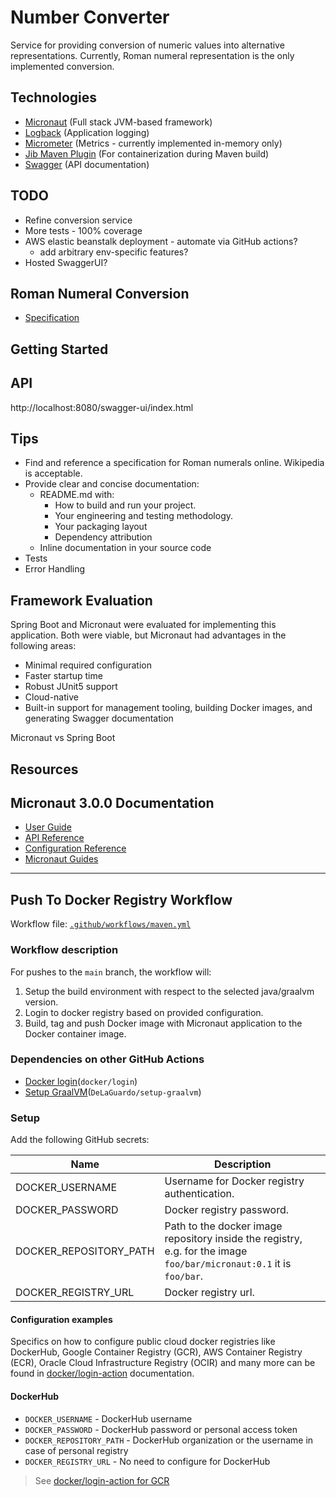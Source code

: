 # Number Converter

Service for providing conversion of numeric values into alternative representations. Currently, Roman numeral
representation is the only implemented conversion.

## Technologies

- [Micronaut](https://micronaut.io/) (Full stack JVM-based framework)
- [Logback](http://logback.qos.ch/) (Application logging)
- [Micrometer](https://micronaut-projects.github.io/micronaut-micrometer/latest/guide/) (Metrics - currently implemented
  in-memory only)
- [Jib Maven Plugin](https://github.com/GoogleContainerTools/jib/tree/master/jib-maven-plugin) (For containerization
  during Maven build)
- [Swagger](https://swagger.io/) (API documentation)

## TODO

- Refine conversion service
- More tests - 100% coverage
- AWS elastic beanstalk deployment - automate via GitHub actions?
  - add arbitrary env-specific features?
- Hosted SwaggerUI?

## Roman Numeral Conversion

- [Specification](https://roman-numerals.info/)

## Getting Started

## API

http://localhost:8080/swagger-ui/index.html

## Tips

- Find and reference a specification for Roman numerals online. Wikipedia is acceptable.
- Provide clear and concise documentation:
    - README.md with:
        - How to build and run your project.
        - Your engineering and testing methodology.
        - Your packaging layout
        - Dependency attribution
    - Inline documentation in your source code
- Tests
- Error Handling

## Framework Evaluation

Spring Boot and Micronaut were evaluated for implementing this application. Both were viable, but Micronaut had
advantages in the following areas:

- Minimal required configuration
- Faster startup time
- Robust JUnit5 support
- Cloud-native
- Built-in support for management tooling, building Docker images, and generating Swagger documentation

Micronaut vs Spring Boot

## Resources

## Micronaut 3.0.0 Documentation

- [User Guide](https://docs.micronaut.io/3.0.0/guide/index.html)
- [API Reference](https://docs.micronaut.io/3.0.0/api/index.html)
- [Configuration Reference](https://docs.micronaut.io/3.0.0/guide/configurationreference.html)
- [Micronaut Guides](https://guides.micronaut.io/index.html)

---

## Push To Docker Registry Workflow

Workflow file: [`.github/workflows/maven.yml`](.github/workflows/maven.yml)

### Workflow description

For pushes to the `main` branch, the workflow will:

1. Setup the build environment with respect to the selected java/graalvm version.
2. Login to docker registry based on provided configuration.
3. Build, tag and push Docker image with Micronaut application to the Docker container image.

### Dependencies on other GitHub Actions

- [Docker login](`https://github.com/docker/login-action`)(`docker/login`)
- [Setup GraalVM](`https://github.com/DeLaGuardo/setup-graalvm`)(`DeLaGuardo/setup-graalvm`)

### Setup

Add the following GitHub secrets:

| Name | Description |
| ---- | ----------- |
| DOCKER_USERNAME | Username for Docker registry authentication. |
| DOCKER_PASSWORD | Docker registry password. |
| DOCKER_REPOSITORY_PATH | Path to the docker image repository inside the registry, e.g. for the image `foo/bar/micronaut:0.1` it is `foo/bar`. |
| DOCKER_REGISTRY_URL | Docker registry url. |

#### Configuration examples

Specifics on how to configure public cloud docker registries like DockerHub, Google Container Registry (GCR), AWS
Container Registry (ECR), Oracle Cloud Infrastructure Registry (OCIR) and many more can be found
in [docker/login-action](https://github.com/docker/login-action)
documentation.

#### DockerHub

- `DOCKER_USERNAME` - DockerHub username
- `DOCKER_PASSWORD` - DockerHub password or personal access token
- `DOCKER_REPOSITORY_PATH` - DockerHub organization or the username in case of personal registry
- `DOCKER_REGISTRY_URL` - No need to configure for DockerHub

> See [docker/login-action for GCR](https://github.com/docker/login-action#dockerhub)